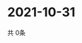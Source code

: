 # 2021-10-31
  共 0条

  <!-- BEGIN -->
  <!-- 最后更新时间Sun Oct 31 2021 03:03:29 GMT+0000 (Coordinated Universal Time) -->
  
  <!-- END -->
  
  